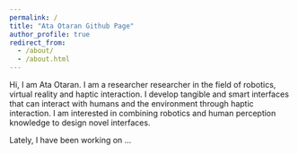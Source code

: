 ```yaml
---
permalink: /
title: "Ata Otaran Github Page"
author_profile: true
redirect_from: 
  - /about/
  - /about.html
---
```


Hi, I am Ata Otaran. I am a researcher researcher in the field of robotics, virtual reality and haptic interaction. I develop tangible and smart interfaces that can interact with humans and the environment through haptic interaction. I am interested in combining robotics and human perception knowledge to design novel  interfaces. 

Lately, I have been working on ...

